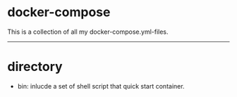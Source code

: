 # docker-compose
This is a collection of all my docker-compose.yml-files.

---

# directory
- bin: inlucde a set of shell script that quick start container.
